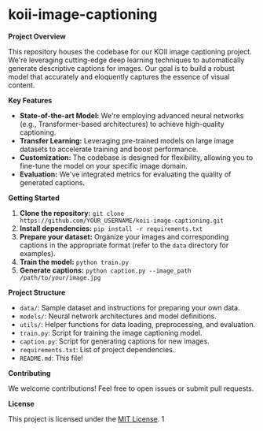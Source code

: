 
# koii-image-captioning

**Project Overview**

This repository houses the codebase for our KOII image captioning project. We're leveraging cutting-edge deep learning techniques to automatically generate descriptive captions for images. Our goal is to build a robust model that accurately and eloquently captures the essence of visual content.

**Key Features**

* **State-of-the-art Model:** We're employing advanced neural networks (e.g., Transformer-based architectures) to achieve high-quality captioning.
* **Transfer Learning:** Leveraging pre-trained models on large image datasets to accelerate training and boost performance.
* **Customization:** The codebase is designed for flexibility, allowing you to fine-tune the model on your specific image domain.
* **Evaluation:** We've integrated metrics for evaluating the quality of generated captions.

**Getting Started**

1. **Clone the repository:** `git clone https://github.com/YOUR_USERNAME/koii-image-captioning.git`
2. **Install dependencies:** `pip install -r requirements.txt`
3. **Prepare your dataset:** Organize your images and corresponding captions in the appropriate format (refer to the `data` directory for examples).
4. **Train the model:** `python train.py`
5. **Generate captions:** `python caption.py --image_path /path/to/your/image.jpg`

**Project Structure**

* `data/`:  Sample dataset and instructions for preparing your own data.
* `models/`:  Neural network architectures and model definitions.
* `utils/`:  Helper functions for data loading, preprocessing, and evaluation.
* `train.py`:  Script for training the image captioning model.
* `caption.py`:  Script for generating captions for new images.
* `requirements.txt`:  List of project dependencies.
* `README.md`:  This file!

**Contributing**

We welcome contributions! Feel free to open issues or submit pull requests. 

**License**

This project is licensed under the [MIT License](LICENSE). 1    
